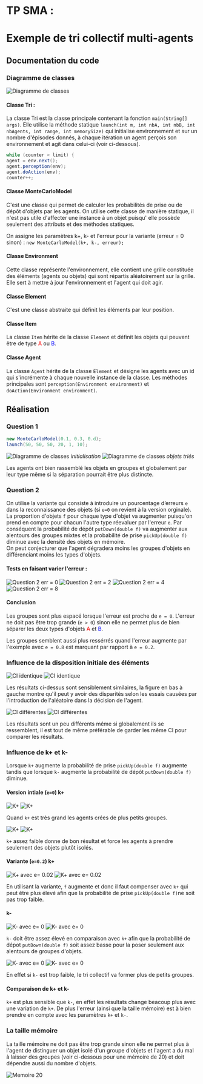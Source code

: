 # TP SMA :
# Exemple de tri collectif multi-agents

## Documentation du code
### Diagramme de classes
![Diagramme de classes](images/class_diagram.png)

#### Classe Tri :
La classe Tri est la classe principale contenant la fonction `main(String[] args)`.
Elle utilise la méthode statique `launch(int m, int nbA, int nbB, int nbAgents, int range, int memorySize)` 
qui initialise environnement et sur un nombre d'épisodes donnés, à chaque itération un agent perçois son environnement 
et agit dans celui-ci (voir ci-dessous).   
```java
while (counter < limit) {
agent = env.next();
agent.perception(env);
agent.doAction(env);
counter++;
```
#### Classe MonteCarloModel
C'est une classe qui permet de calculer les probabilités de prise ou de dépôt d'objets par les agents.
On utilise cette classe de manière statique, il n'est pas utile d'affecter une instance à un objet 
puisqu' elle possède seulement des attributs et des méthodes statiques.  

On assigne les paramètres k+, k- et l'erreur pour la variante (erreur = 0 sinon) :  `new MonteCarloModel(k+, k-, erreur);`

#### Classe Environment
Cette classe représente l'environnement, elle contient une grille constituée des éléments (agents ou objets) qui sont 
répartis aléatoirement sur la grille.
Elle sert à mettre à jour l'environnement et l'agent qui doit agir.

#### Classe Element
C'est une classe abstraite qui définit les éléments par leur position.

#### Classe Item
La classe `Item` hérite de la classe `Element` et définit les objets qui peuvent être de type
<span style=color:red>A</span> ou <span style=color:blue>B</span>.

#### Classe Agent
La classe `Agent` hérite de la classe `Element` et désigne les agents avec un id qui s'incrémente à chaque nouvelle
instance de la classe. Les méthodes principales sont `perception(Environment environment)` et 
`doAction(Environment environment)`.

## Réalisation

### Question 1

```java
new MonteCarloModel(0.1, 0.3, 0.d);
launch(50, 50, 50, 20, 1, 10);
```

![Diagramme de classes](images/q1_initb.png) *initialisation*
![Diagramme de classes](images/q1_sortb.png) *objets triés*

Les agents ont bien rassemblé les objets en groupes et globalement par leur type même si la séparation pourrait 
être plus distincte.


### Question 2

On utilise la variante qui consiste à introduire un pourcentage d’erreurs `e` dans la reconnaissance des objets 
(si `e=0` on revient à la version orginale). La proportion d'objets `f` pour chaque type d'objet va augmenter 
puisqu'on prend en compte pour chacun l'autre type réevaluer par l'erreur `e`. Par conséquent la probabilité 
de dépôt `putDown(double f)` va augmenter aux alentours des groupes mixtes et la probabilité de prise 
`pickUp(double f)` diminue avec la densité des objets en mémoire.  
On peut conjecturer que l'agent dégradera moins les groupes d'objets en différenciant moins les types d'objets.

#### Tests en faisant varier l'erreur :
![Question 2 err = 0](images/q2_e=0.png)
![Question 2 err = 2](images/q2_e=02.png)
![Question 2 err = 4](images/q2_e=04.png)
![Question 2 err = 8](images/q2_e=08.png)

#### Conclusion 
Les groupes sont plus espacé lorsque l'erreur est proche de `e = 0`. L'erreur ne doit pas être trop grande (`e > 0`) 
sinon elle ne permet plus de bien séparer les deux types d'objets 
<span style=color:red>A</span> et <span style=color:blue>B</span>.

Les groupes semblent aussi plus ressérrés quand l'erreur augmente par l'exemple avec 
`e = 0.8` est marquant par rapport à `e = 0.2`.

### Influence de la disposition initiale des éléments

![CI identique](images/fluctuation1.png)
![CI identique](images/fluctuation2.png)

Les résultats ci-dessus sont sensiblement similaires, la figure en bas à gauche montre qu'il peut y avoir des disparités 
selon les essais causées par l'introduction de l'aléatoire dans la décision de l'agent.

![CI différentes](images/diff_CI1.png)
![CI différentes](images/diff_CI2.png)

Les résultats sont un peu différents même si globalement ils se ressemblent, il est tout de même préférable de garder 
les même CI pour comparer les résultats.

### Influence de k+ et k-

Lorsque `k+` augmente la probabilité de prise `pickUp(double f)` augmente tandis que lorsque `k-` augmente 
la probabilité de dépôt `putDown(double f)` diminue.

#### Version intiale (`e=0`) k+

![K+](images/k+=09.png)
![K+](images/k+=1.png)

Quand `k+` est très grand les agents crées de plus petits groupes.

![K+](images/k+=005.png)
![K+](images/k+=015.png)

`k+` assez faible donne de bon résultat et force les agents à prendre seulement des objets plutôt isolés.

#### Variante (`e=0.2`) k+

![K+ avec e= 0.02](images/ek+=015.png)
![K+ avec e= 0.02](images/ek+=025.png)

En utilisant la variante, `f` augmente et donc il faut compenser avec `k+` qui peut être plus élevé afin que la 
probabilité de prise `pickUp(double f)`ne soit pas trop faible.

#### k-

![K- avec e= 0](images/k-=055.png)
![K- avec e= 0](images/k-=065.png)

`k-` doit être assez élevé en comparaison avec `k+` afin que la probabilité de dépot `putDown(double f)`
soit assez basse pour la poser seulement aux alentours de groupes d'objets.

![K- avec e= 0](images/k-=005.png)
![K- avec e= 0](images/k-=015.png)

En effet si `k-` est trop faible, le tri collectif va former plus de petits groupes.

#### Comparaison de k+ et k-

`k+` est plus sensible que `k-`, en effet les résultats change beacoup plus avec une variation de `k+`.
De plus l'erreur (ainsi que la taille mémoire) est à bien prendre en compte avec les paramètres `k+` et `k-`.

### La taille mémoire

La taille mémoire ne doit pas être trop grande sinon elle ne permet plus à l'agent de distinguer un objet isolé 
d'un groupe d'objets et l'agent a du mal à laisser des groupes (voir ci-dessous pour une mémoire de 20) et doit 
dépendre aussi du nombre d'objets.

![Memoire 20](images/memory20.png)


